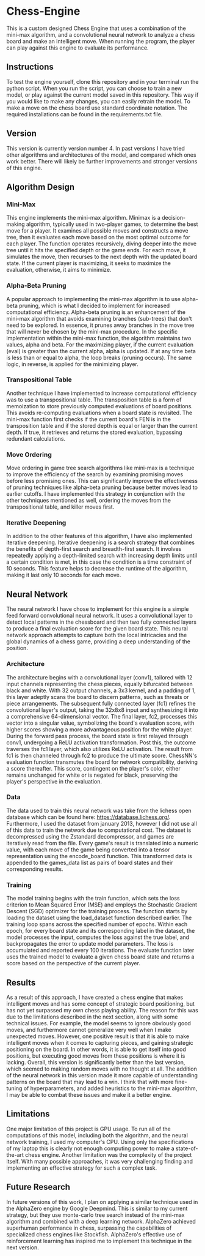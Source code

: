 # Chess-Engine
This is a custom designed Chess Engine that uses a combination of the mini-max algorithm, and a convolutional neural network to analyze a chess board and make an intelligent move. When running the program, the player can play against this engine to evaluate its performance.

## Instructions
To test the engine yourself, clone this repository and in your terminal run the python script. When you run the script, you can choose to train a new model, or play against the current model saved in this repository. This way if you would like to make any changes, you can easily retrain the model. To make a move on the chess board use standard coordinate notation.  The required installations can be found in the requirements.txt file.

## Version
This version is currently version number 4. In past versions I have tried other algorithms and architectures of the model, and compared which ones work better. There will likely be further improvements and stronger versions of this engine. 

## Algorithm Design

### Mini-Max
This engine implements the mini-max algorithm. Minimax is a decision-making algorithm, typically used in two-player games, to determine the best move for a player. It examines all possible moves and constructs a move tree, then it evaluates each move based on the most optimal outcome for each player. The function operates recursively, diving deeper into the move tree until it hits the specified depth or the game ends. For each move, it simulates the move, then recurses to the next depth with the updated board state. If the current player is maximizing, it seeks to maximize the evaluation, otherwise, it aims to minimize.

### Alpha-Beta Pruning
A popular approach to implementing the mini-max algorithm is to use alpha-beta pruning, which is what I decided to implement for increased computational efficiency. Alpha-beta pruning is an enhancement of the mini-max algorithm that avoids examining branches (sub-trees) that don't need to be explored. In essence, it prunes away branches in the move tree that will never be chosen by the mini-max procedure. In the specific implementation within the mini-max function, the algorithm maintains two values, alpha and beta. For the maximizing player, if the current evaluation (eval) is greater than the current alpha, alpha is updated. If at any time beta is less than or equal to alpha, the loop breaks (pruning occurs). The same logic, in reverse, is applied for the minimizing player.

### Transpositional Table
Another technique I have implemented to increase computational efficiency was to use a transpositional table. The transposition table is a form of memoization to store previously computed evaluations of board positions. This avoids re-computing evaluations when a board state is revisited. The mini-max function first checks if the current board's FEN is in the transposition table and if the stored depth is equal or larger than the current depth. If true, it retrieves and returns the stored evaluation, bypassing redundant calculations.

### Move Ordering
Move ordering in game tree search algorithms like mini-max is a technique to improve the efficiency of the search by examining promising moves before less promising ones. This can significantly improve the effectiveness of pruning techniques like alpha-beta pruning because better moves lead to earlier cutoffs. I have implemented this strategy in conjunction with the other techniques mentioned as well, ordering the moves from the transpositional table, and killer moves first.

### Iterative Deepening
In addition to the other features of this algorithm, I have also implemented iterative deepening. Iterative deepening is a search strategy that combines the benefits of depth-first search and breadth-first search. It involves repeatedly applying a depth-limited search with increasing depth limits until a certain condition is met, in this case the condition is a time constraint of 10 seconds. This feature helps to decrease the runtime of the algorithm, making it last only 10 seconds for each move.

## Neural Network
The neural network I have chose to implement for this engine is a simple feed forward convolutional neural network. It uses a convolutional layer to detect local patterns in the chessboard and then two fully connected layers to produce a final evaluation score for the given board state. This neural network approach attempts to capture both the local intricacies and the global dynamics of a chess game, providing a deep understanding of the position. 

### Architecture
The architecture begins with a convolutional layer (conv1), tailored with 12 input channels representing the chess pieces, equally bifurcated between black and white. With 32 output channels, a 3x3 kernel, and a padding of 1, this layer adeptly scans the board to discern patterns, such as threats or piece arrangements. The subsequent fully connected layer (fc1) refines the convolutional layer's output, taking the 32x8x8 input and synthesizing it into a comprehensive 64-dimensional vector. The final layer, fc2, processes this vector into a singular value, symbolizing the board's evaluation score, with higher scores showing a more advantageous position for the white player. During the forward pass process, the board state is first relayed through conv1, undergoing a ReLU activation transformation. Post this, the outcome traverses the fc1 layer, which also utilizes ReLU activation. The result from fc1 is then channeled through fc2 to produce the ultimate score. ChessNN's evaluation function transmutes the board for network compatibility, deriving a score thereafter. This score, contingent on the player's color, either remains unchanged for white or is negated for black, preserving the player's perspective in the evaluation.

### Data
The data used to train this neural network was take from the lichess open database which can be found here: https://database.lichess.org/. Furthermore, I used the dataset from january 2013, however I did not use all of this data to train the network due to computational cost. The dataset is decompressed using the Zstandard decompressor, and games are iteratively read from the file. Every game's result is translated into a numeric value, with each move of the game being converted into a tensor representation using the encode_board function. This transformed data is appended to the games_data list as pairs of board states and their corresponding results. 

### Training
The model training begins with the train function, which sets the loss criterion to Mean Squared Error (MSE) and employs the Stochastic Gradient Descent (SGD) optimizer for the training process. The function starts by loading the dataset using the load_dataset function described earlier. The training loop spans across the specified number of epochs. Within each epoch, for every board state and its corresponding label in the dataset, the model processes the input, computes the loss against the true label, and backpropagates the error to update model parameters. The loss is accumulated and reported every 100 iterations. The evaluate function later uses the trained model to evaluate a given chess board state and returns a score based on the perspective of the current player.

## Results
As a result of this approach, I have created a chess engine that makes intelligent moves and has some concept of strategic board positioning, but has not yet surpassed my own chess playing ability. The reason for this was due to the limitations described in the next section, along with some technical issues. For example, the model seems to ignore obviously good moves, and furthermore cannot generalize very well when I make unexpected moves. However, one positive result is that it is able to make intelligent moves when it comes to capturing pieces, and gaining strategic positioning on the board. In other words, it is able to get itself into good positions, but executing good moves from these positions is where it is lacking. Overall, this version is significantly better than the last version, which seemed to making random moves with no thought at all. The addition of the neural network in this version made it more capable of understanding patterns on the board that may lead to a win. I think that with more fine-tuning of hyperparameters, and added heuristics to the mini-max algorithm, I may be able to combat these issues and make it a better engine.

## Limitations
One major limitation of this project is GPU usage. To run all of the computations of this model, including both the algorithm, and the neural network training, I used my computer's CPU. Using only the specifications of my laptop this is clearly not enough computing power to make a state-of-the-art chess engine. Another limitation was the complexity of the project itself. With many possible approaches, it was very challenging finding and implementing an effective strategy for such a complex task.

## Future Research
In future versions of this work, I plan on applying a similar technique used in the AlphaZero engine by Google Deepmind. This is similar to my current strategy, but they use monte-carlo tree search instead of the mini-max algorithm and combined with a deep learning network. AlphaZero achieved superhuman performance in chess, surpassing the capabilities of specialized chess engines like Stockfish. AlphaZero's effective use of reinforcement learning has inspired me to implement this technique in the next version.

